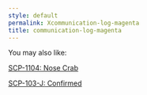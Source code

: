 ```yaml
---
style: default
permalink: Xcommunication-log-magenta
title: communication-log-magenta
---
```

You may also like:

[SCP-1104: Nose Crab](http://scp-wiki.net/scp-1104)

[SCP-103-J: Confirmed](http://scp-wiki.net/scp-103-j)
